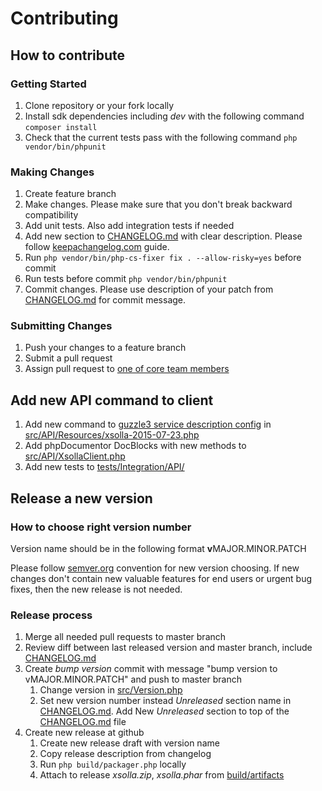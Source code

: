 # Contributing

## How to contribute

### Getting Started

1. Clone repository or your fork locally
1. Install sdk dependencies including _dev_ with the following command `composer install`
1. Check that the current tests pass with the following command `php vendor/bin/phpunit`

### Making Changes

1. Create feature branch
1. Make changes. Please make sure that you don't break backward compatibility
1. Add unit tests. Also add integration tests if needed
1. Add new section to [CHANGELOG.md](CHANGELOG.md) with clear description. Please follow [keepachangelog.com](http://keepachangelog.com/) guide.
1. Run `php vendor/bin/php-cs-fixer fix . --allow-risky=yes` before commit
1. Run tests before commit `php vendor/bin/phpunit`
1. Commit changes. Please use description of your patch from [CHANGELOG.md](CHANGELOG.md) for commit message.

### Submitting Changes

1. Push your changes to a feature branch
1. Submit a pull request
1. Assign pull request to [one of core team members](https://github.com/orgs/xsolla/people)

## Add new API command to client

1. Add new command to [guzzle3 service description config](http://guzzle3.readthedocs.org/webservice-client/guzzle-service-descriptions.html) in [src/API/Resources/xsolla-2015-07-23.php](src/API/Resources/xsolla-2015-07-23.php)
1. Add phpDocumentor DocBlocks with new methods to [src/API/XsollaClient.php](src/API/XsollaClient.php)
1. Add new tests to [tests/Integration/API/](tests/Integration/API/)

## Release a new version

### How to choose right version number

Version name should be in the following format **v**MAJOR.MINOR.PATCH

Please follow [semver.org](http://semver.org/) convention for new version choosing. 
If new changes don't contain new valuable features for end users or urgent bug fixes, then the new release is not needed.

### Release process

1. Merge all needed pull requests to master branch
1. Review diff between last released version and master branch, include [CHANGELOG.md](CHANGELOG.md)
1. Create _bump version_ commit with message "bump version to vMAJOR.MINOR.PATCH" and push to master branch
    1. Change version in [src/Version.php](src/Version.php)
    1. Set new version number instead _Unreleased_ section name in [CHANGELOG.md](CHANGELOG.md). Add New _Unreleased_ section to top of the [CHANGELOG.md](CHANGELOG.md) file
1. Create new release at github
    1. Create new release draft with version name
    1. Copy release description from changelog
    1. Run `php build/packager.php` locally
    1. Attach to release _xsolla.zip_, _xsolla.phar_ from [build/artifacts](build/artifacts)

